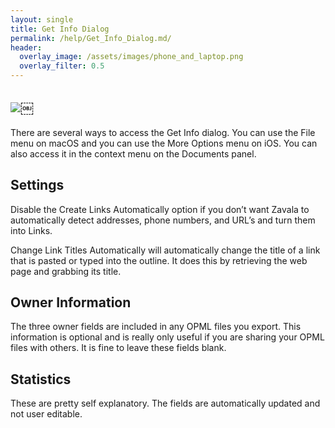 ```yaml
---
layout: single
title: Get Info Dialog
permalink: /help/Get_Info_Dialog.md/
header:
  overlay_image: /assets/images/phone_and_laptop.png
  overlay_filter: 0.5
---
```




## ![](/assets/images/help/E8DD3B67-5C2C-4DDF-85DA-BF2BF05C3D88.png)￼

There are several ways to access the Get Info dialog. You can use the File menu on macOS and you can use the More Options menu on iOS. You can also access it in the context menu on the Documents panel.

## Settings

Disable the Create Links Automatically option if you don’t want Zavala to automatically detect addresses, phone numbers, and URL’s and turn them into Links.

Change Link Titles Automatically will automatically change the title of a link that is pasted or typed into the outline. It does this by retrieving the web page and grabbing its title.

## Owner Information

The three owner fields are included in any OPML files you export. This information is optional and is really only useful if you are sharing your OPML files with others. It is fine to leave these fields blank.

## Statistics

These are pretty self explanatory. The fields are automatically updated and not user editable.